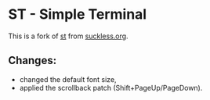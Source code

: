 # ST - Simple Terminal
This is a fork of [st](https://st.suckless.org/) from [suckless.org](https://suckless.org).

## Changes:
- changed the default font size,
- applied the scrollback patch (Shift+PageUp/PageDown).
